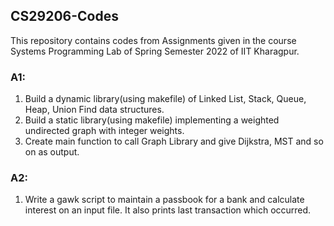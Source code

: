 ## CS29206-Codes

This repository contains codes from Assignments given in the course Systems Programming Lab of Spring Semester 2022 of IIT Kharagpur.

### A1:
1. Build a dynamic library(using makefile) of Linked List, Stack, Queue, Heap, Union Find data structures.
2. Build a static library(using makefile) implementing a weighted undirected graph with integer weights.
3. Create main function to call Graph Library and give Dijkstra, MST and so on as output.

### A2:
1. Write a gawk script to maintain a passbook for a bank and calculate interest on an input file. It also prints last transaction which occurred.